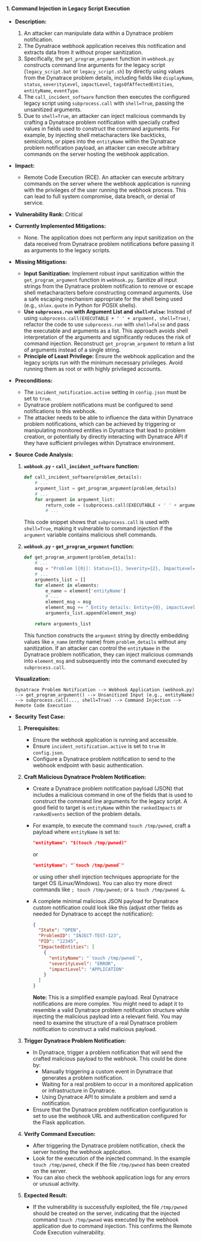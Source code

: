 #### 1. Command Injection in Legacy Script Execution

- **Description:**
    1.  An attacker can manipulate data within a Dynatrace problem notification.
    2.  The Dynatrace webhook application receives this notification and extracts data from it without proper sanitization.
    3.  Specifically, the `get_program_argument` function in `webhook.py` constructs command line arguments for the legacy script (`legacy_script.bat` or `legacy_script.sh`) by directly using values from the Dynatrace problem details, including fields like `displayName`, `status`, `severityLevel`, `impactLevel`, `tagsOfAffectedEntities`, `entityName`, `eventType`.
    4.  The `call_incident_software` function then executes the configured legacy script using `subprocess.call` with `shell=True`, passing the unsanitized arguments.
    5.  Due to `shell=True`, an attacker can inject malicious commands by crafting a Dynatrace problem notification with specially crafted values in fields used to construct the command arguments. For example, by injecting shell metacharacters like backticks, semicolons, or pipes into the `entityName` within the Dynatrace problem notification payload, an attacker can execute arbitrary commands on the server hosting the webhook application.

- **Impact:**
    - Remote Code Execution (RCE). An attacker can execute arbitrary commands on the server where the webhook application is running with the privileges of the user running the webhook process. This can lead to full system compromise, data breach, or denial of service.

- **Vulnerability Rank:** Critical

- **Currently Implemented Mitigations:**
    - None. The application does not perform any input sanitization on the data received from Dynatrace problem notifications before passing it as arguments to the legacy scripts.

- **Missing Mitigations:**
    - **Input Sanitization:** Implement robust input sanitization within the `get_program_argument` function in `webhook.py`. Sanitize all input strings from the Dynatrace problem notification to remove or escape shell metacharacters before constructing command arguments. Use a safe escaping mechanism appropriate for the shell being used (e.g., `shlex.quote` in Python for POSIX shells).
    - **Use `subprocess.run` with Argument List and `shell=False`:** Instead of using `subprocess.call(EXECUTABLE + ' ' + argument, shell=True)`, refactor the code to use `subprocess.run` with `shell=False` and pass the executable and arguments as a list. This approach avoids shell interpretation of the arguments and significantly reduces the risk of command injection. Reconstruct `get_program_argument` to return a list of arguments instead of a single string.
    - **Principle of Least Privilege:** Ensure the webhook application and the legacy scripts run with the minimum necessary privileges. Avoid running them as root or with highly privileged accounts.

- **Preconditions:**
    - The `incident_notification.active` setting in `config.json` must be set to `true`.
    - Dynatrace problem notifications must be configured to send notifications to this webhook.
    - The attacker needs to be able to influence the data within Dynatrace problem notifications, which can be achieved by triggering or manipulating monitored entities in Dynatrace that lead to problem creation, or potentially by directly interacting with Dynatrace API if they have sufficient privileges within Dynatrace environment.

- **Source Code Analysis:**
    1.  **`webhook.py` - `call_incident_software` function:**
        ```python
        def call_incident_software(problem_details):
            # ...
            argument_list = get_program_argument(problem_details)
            # ...
            for argument in argument_list:
                return_code = (subprocess.call(EXECUTABLE + ' ' + argument, shell=True))
                # ...
        ```
        This code snippet shows that `subprocess.call` is used with `shell=True`, making it vulnerable to command injection if the `argument` variable contains malicious shell commands.

    2.  **`webhook.py` - `get_program_argument` function:**
        ```python
        def get_program_argument(problem_details):
            # ...
            msg = "Problem [{0}]: Status={1}, Severity={2}, ImpactLevel={3}, Tags={4}".format(nr, status, severity, element, tags)
            # ...
            arguments_list = []
            for element in elements:
                e_name = element['entityName']
                # ...
                element_msg = msg
                element_msg += " Entity details: Entity={0}, impactLevel={1}, severity={2}, eventType={3}".format(e_name, e_severity, e_impact, e_eventType)
                arguments_list.append(element_msg)

            return arguments_list
        ```
        This function constructs the `argument` string by directly embedding values like `e_name` (entity name) from `problem_details` without any sanitization. If an attacker can control the `entityName` in the Dynatrace problem notification, they can inject malicious commands into `element_msg` and subsequently into the command executed by `subprocess.call`.

    **Visualization:**

    ```
    Dynatrace Problem Notification --> Webhook Application (webhook.py) --> get_program_argument() --> Unsanitized Input (e.g., entityName) --> subprocess.call(..., shell=True) --> Command Injection --> Remote Code Execution
    ```

- **Security Test Case:**
    1.  **Prerequisites:**
        - Ensure the webhook application is running and accessible.
        - Ensure `incident_notification.active` is set to `true` in `config.json`.
        - Configure a Dynatrace problem notification to send to the webhook endpoint with basic authentication.

    2.  **Craft Malicious Dynatrace Problem Notification:**
        - Create a Dynatrace problem notification payload (JSON) that includes a malicious command in one of the fields that is used to construct the command line arguments for the legacy script. A good field to target is `entityName` within the `rankedImpacts` or `rankedEvents` section of the problem details.
        - For example, to execute the command `touch /tmp/pwned`, craft a payload where `entityName` is set to:
          ```json
          "entityName": "$(touch /tmp/pwned)"
          ```
          or
          ```json
          "entityName": "`touch /tmp/pwned`"
          ```
          or using other shell injection techniques appropriate for the target OS (Linux/Windows). You can also try more direct commands like `; touch /tmp/pwned;` or `& touch /tmp/pwned &`.

        - A complete minimal malicious JSON payload for Dynatrace custom notification could look like this (adjust other fields as needed for Dynatrace to accept the notification):
          ```json
          {
            "State": "OPEN",
            "ProblemID": "INJECT-TEST-123",
            "PID": "12345",
            "ImpactedEntities": [
              {
                "entityName": "`touch /tmp/pwned`",
                "severityLevel": "ERROR",
                "impactLevel": "APPLICATION"
              }
            ]
          }
          ```
          **Note:**  This is a simplified example payload. Real Dynatrace notifications are more complex. You might need to adapt it to resemble a valid Dynatrace problem notification structure while injecting the malicious payload into a relevant field. You may need to examine the structure of a real Dynatrace problem notification to construct a valid malicious payload.

    3.  **Trigger Dynatrace Problem Notification:**
        - In Dynatrace, trigger a problem notification that will send the crafted malicious payload to the webhook. This could be done by:
            - Manually triggering a custom event in Dynatrace that generates a problem notification.
            - Waiting for a real problem to occur in a monitored application or infrastructure in Dynatrace.
            - Using Dynatrace API to simulate a problem and send a notification.
        - Ensure that the Dynatrace problem notification configuration is set to use the webhook URL and authentication configured for the Flask application.

    4.  **Verify Command Execution:**
        - After triggering the Dynatrace problem notification, check the server hosting the webhook application.
        - Look for the execution of the injected command. In the example `touch /tmp/pwned`, check if the file `/tmp/pwned` has been created on the server.
        - You can also check the webhook application logs for any errors or unusual activity.

    5.  **Expected Result:**
        - If the vulnerability is successfully exploited, the file `/tmp/pwned` should be created on the server, indicating that the injected command `touch /tmp/pwned` was executed by the webhook application due to command injection. This confirms the Remote Code Execution vulnerability.
